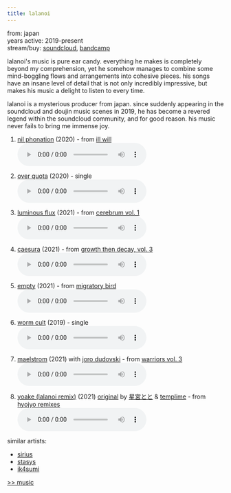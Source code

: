 ```yaml
---
title: lalanoi
---
```

<meta name="robots" content="noindex, nofollow, noarchive">

from: japan<br>
years active: 2019-present<br>
stream/buy: [soundcloud](https://soundcloud.com/lalanoi), [bandcamp](https://lalanoi.bandcamp.com/)

lalanoi's music is pure ear candy. everything he makes is completely beyond my comprehension, yet he somehow manages to combine some mind-boggling flows and arrangements into cohesive pieces. his songs have an insane level of detail that is not only incredibly impressive, but makes his music a delight to listen to every time. 

lalanoi is a mysterious producer from japan. since suddenly appearing in the soundcloud and doujin music scenes in 2019, he has become a revered legend within the soundcloud community, and for good reason. his music never fails to bring me immense joy.

1. [nil phonation](https://soundcloud.com/lalanoi/nil-phonation) (2020) - from [ill will](https://alphaversionrecords.bandcamp.com/album/ill-will)<br>
<audio controls src="/images/music/lalanoi_nilphonation.mp3"></audio>

2. [over quota](https://soundcloud.com/lalanoi/over-quota) (2020) - single<br>
<audio controls src="/images/music/lalanoi_overquota.mp3"></audio>

3. [luminous flux](https://soundcloud.com/lalanoi/luminousflux) (2021) - from [cerebrum vol. 1](https://soundcloud.com/halcyonlv/sets/cerebrum)<br>
<audio controls src="/images/music/lalanoi_luminousflux.mp3"></audio>

4. [caesura](https://soundcloud.com/sanctuarycollective/lalanoi-caesura) (2021) - from [growth then decay, vol. 3](https://soundcloud.com/sanctuarycollective/sets/growth-then-decay-vol-3)<br>
<audio controls src="/images/music/lalanoi_caesura.mp3"></audio>

5. [empty](https://soundcloud.com/lalanoi/empty) (2021) - from [migratory bird](https://soundcloud.com/official-windjammer/sets/migratory-bird)<br>
<audio controls src="/images/music/lalanoi_empty.mp3"></audio>

6. [worm cult](https://soundcloud.com/lalanoi/worm-cult) (2019) - single<br>
<audio controls src="/images/music/lalanoi_wormcult.mp3"></audio>

7. [maelstrom](https://soundcloud.com/sanctuarycollective/lalanoi-joro-dudovski-maelstrom) (2021) with [joro dudovski](/music/joro-dudovski/) - from [warriors vol. 3](https://soundcloud.com/sanctuarycollective/sets/warriors-vol-3)<br>
<audio controls src="/images/music/lalanoi_maelstrom.mp3"></audio>

8. [yoake (lalanoi remix)](https://soundcloud.com/lalanoi/yoake-lalanoi-rmx) (2021) [original](https://www.youtube.com/watch?v=le34ygtODfI) by [星宮とと](https://soundcloud.com/o4bzo9uypas6) & [templime](https://soundcloud.com/templime) - from [hyojyo remixes](https://templime.bandcamp.com/album/hyojyo-remixes)<br>
<audio controls src="/images/music/lalanoi_yoake.mp3"></audio>

similar artists:
- [sirius](/music/sirius)
- [stasys](/music/stasys)
- [ik4sumi](/music/ik4sumi)

<a href="/media/music#lalanoi">&gt;&gt; music</a>